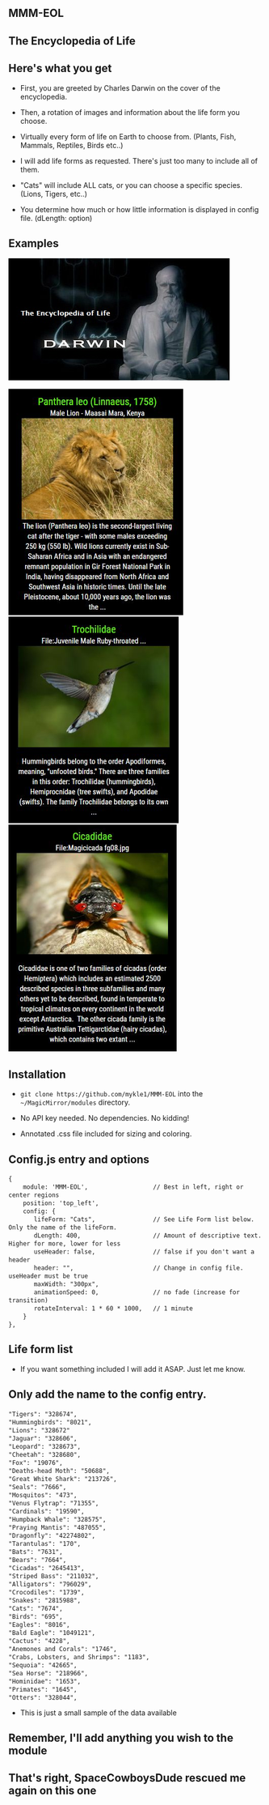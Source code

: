 ## MMM-EOL

## The Encyclopedia of Life

## Here's what you get

* First, you are greeted by Charles Darwin on the cover of the encyclopedia.

* Then, a rotation of images and information about the life form you choose.

* Virtually every form of life on Earth to choose from. (Plants, Fish, Mammals, Reptiles, Birds etc..)

* I will add life forms as requested. There's just too many to include all of them.

* "Cats" will include ALL cats, or you can choose a specific species. (Lions, Tigers, etc..)

* You determine how much or how little information is displayed in config file. (dLength: option)

## Examples

![](images/darwin.jpg)

![](images/2.JPG) ![](images/3.JPG) ![](images/4.JPG) 

## Installation

* `git clone https://github.com/mykle1/MMM-EOL` into the `~/MagicMirror/modules` directory.

* No API key needed. No dependencies. No kidding!

* Annotated .css file included for sizing and coloring.

## Config.js entry and options

    {
        module: 'MMM-EOL',                  // Best in left, right or center regions
        position: 'top_left',
        config: {
           lifeForm: "Cats",                // See Life Form list below. Only the name of the lifeForm.
           dLength: 400,                    // Amount of descriptive text. Higher for more, lower for less
           useHeader: false,                // false if you don't want a header      
           header: "",                      // Change in config file. useHeader must be true
           maxWidth: "300px",
           animationSpeed: 0,               // no fade (increase for transition)
           rotateInterval: 1 * 60 * 1000,   // 1 minute
        }
    },

## Life form list
* If you want something included I will add it ASAP. Just let me know.

## Only add the name to the config entry.
```
"Tigers": "328674",
"Hummingbirds": "8021",
"Lions": "328672"
"Jaguar": "328606",
"Leopard": "328673",
"Cheetah": "328680",
"Fox": "19076",
"Deaths-head Moth": "50688",
"Great White Shark": "213726",
"Seals": "7666",
"Mosquitos": "473",
"Venus Flytrap": "71355",
"Cardinals": "19590",
"Humpback Whale": "328575",
"Praying Mantis": "487055",
"Dragonfly": "42274802",
"Tarantulas": "170",
"Bats": "7631",
"Bears": "7664",
"Cicadas": "2645413",
"Striped Bass": "211032",
"Alligators": "796029",
"Crocodiles": "1739",
"Snakes": "2815988",
"Cats": "7674",
"Birds": "695",
"Eagles": "8016",
"Bald Eagle": "1049121",
"Cactus": "4228",
"Anemones and Corals": "1746",
"Crabs, Lobsters, and Shrimps": "1183",
"Sequoia": "42665",
"Sea Horse": "218966",
"Hominidae": "1653",
"Primates": "1645",
"Otters": "328044",
```
* This is just a small sample of the data available

## Remember, I'll add anything you wish to the module
	
## That's right, SpaceCowboysDude rescued me again on this one
